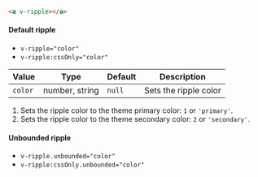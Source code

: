```html
<a v-ripple></a>
```

#### Default ripple

- `v-ripple="color"`
- `v-ripple:cssOnly="color"`

| Value   | Type           | Default | Description           |
| ------- | -------------- | ------- | --------------------- |
| `color` | number, string | `null`  | Sets the ripple color |

1.  Sets the ripple color to the theme primary color: `1` or `'primary'`.
2.  Sets the ripple color to the theme secondary color: `2` or `'secondary'`.

#### Unbounded ripple

- `v-ripple.unbounded="color"`
- `v-ripple:cssOnly.unbounded="color"`

